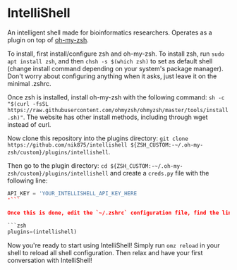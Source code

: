 # IntelliShell

An intelligent shell made for bioinformatics researchers. Operates as a plugin on top of [oh-my-zsh](https://ohmyz.sh/#install).

To install, first install/configure zsh and oh-my-zsh. To install zsh, run `sudo apt install zsh`, and then `chsh -s $(which zsh)` to set as default shell (change install command depending on your system's package manager). Don't worry about configuring anything when it asks, just leave it on the minimal .zshrc.

Once zsh is installed, install oh-my-zsh with the following command: `sh -c "$(curl -fsSL https://raw.githubusercontent.com/ohmyzsh/ohmyzsh/master/tools/install.sh)"`. The website has other install methods, including through wget instead of curl.

Now clone this repository into the plugins directory: `git clone https://github.com/nik875/intellishell ${ZSH_CUSTOM:-~/.oh-my-zsh/custom}/plugins/intellishell`.

Then go to the plugin directory: `cd ${ZSH_CUSTOM:-~/.oh-my-zsh/custom}/plugins/intellishell` and create a `creds.py` file with the following line:

```python
API_KEY = 'YOUR_INTELLISHELL_API_KEY_HERE
'```

Once this is done, edit the `~/.zshrc` configuration file, find the line that says `plugins=`, and add "intellishell" to the list. The list is whitespace separated. At a bare minimum, your line should look like this (if you have no other plugins)

```zsh
plugins=(intellishell)
```

Now you're ready to start using IntelliShell! Simply run `omz reload` in your shell to reload all shell configuration. Then relax and have your first conversation with IntelliShell!
